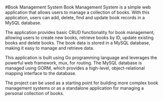 #Book Management System
Book Management System is a simple web application that allows users to manage a collection of books. With this application, users can add, delete, find and update book records in a MySQL database.

The application provides basic CRUD functionality for book management, allowing users to create new books, retrieve books by ID, update existing books and delete books. The book data is stored in a MySQL database, making it easy to manage and retrieve data.

This application is built using Go programming language and leverages the powerful web framework, mux, for routing. The MySQL database is managed using GORM, which provides a high-level, object-relational mapping interface to the database.

The project can be used as a starting point for building more complex book management systems or as a standalone application for managing a personal collection of books.
